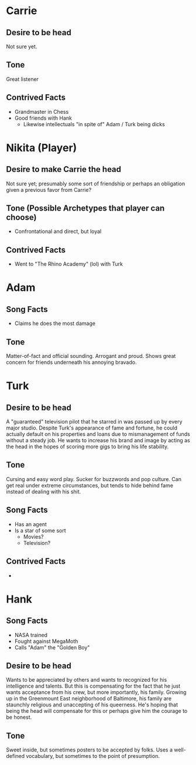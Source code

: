 # Carrie

## Desire to be head
Not sure yet.

## Tone
Great listener

## Contrived Facts
* Grandmaster in Chess
* Good friends with Hank
  * Likewise intellectuals "in spite of" Adam / Turk being dicks


# Nikita (Player)

## Desire to make Carrie the head
Not sure yet; presumably some sort of friendship or perhaps an obligation given
a previous favor from Carrie?

## Tone (Possible Archetypes that player can choose)
* Confrontational and direct, but loyal

## Contrived Facts
* Went to "The Rhino Academy" (lol) with Turk


# Adam

## Song Facts
* Claims he does the most damage

## Tone
Matter-of-fact and official sounding. Arrogant and proud. Shows great concern
for friends underneath his annoying bravado.


# Turk

## Desire to be head
A "guaranteed" television pilot that he starred in was passed up by every
major studio. Despite Turk's appearance of fame and fortune, he could actually
default on his properties and loans due to mismanagement of funds without a
steady job. He wants to increase his brand and image by acting as the head in the
hopes of scoring more gigs to bring his life stability.

## Tone
Cursing and easy word play. Sucker for buzzwords and pop culture. Can get real
under extreme circumstances, but tends to hide behind fame instead of dealing
with his shit.

## Song Facts
* Has an agent
* Is a star of some sort
  * Movies?
  * Television?

## Contrived Facts
*  


# Hank

## Song Facts
* NASA trained
* Fought against MegaMoth
* Calls "Adam" the "Golden Boy"

## Desire to be head
Wants to be appreciated by others and wants to recognized for his intelligence
and talents. But this is compensating for the fact that he just wants acceptance
from his crew, but more importantly, his family. Growing up in the Greenmount
East neighborhood of Baltimore, his family are staunchly religious and
unaccepting of his queerness. He's hoping that being the head will compensate
for this or perhaps give him the courage to be honest.

## Tone
Sweet inside, but sometimes posters to be accepted by folks.
Uses a well-defined vocabulary, but sometimes to the point of presumption.
